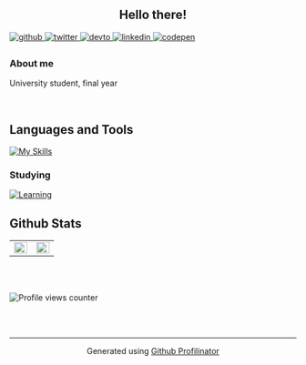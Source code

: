 ## <div align="center">Hello there!</div>  
  

<a href="https://github.com/V3R0N1C4" target="_blank">
<img src=https://img.shields.io/badge/github-%2324292e.svg?&style=for-the-badge&logo=github&logoColor=white alt=github style="margin-bottom: 5px;" />
</a>
<a href="https://twitter.com/Veronic93672264" target="_blank">
<img src=https://img.shields.io/badge/twitter-%2300acee.svg?&style=for-the-badge&logo=twitter&logoColor=white alt=twitter style="margin-bottom: 5px;" />
</a>
<a href="https://dev.to/veronica_bosso_0cbc729664" target="_blank">
<img src=https://img.shields.io/badge/dev.to-%2308090A.svg?&style=for-the-badge&logo=dev.to&logoColor=white alt=devto style="margin-bottom: 5px;" />
</a>
<a href="https://linkedin.com/in/veronica-bosso-a8a46b2ab" target="_blank">
<img src=https://img.shields.io/badge/linkedin-%231E77B5.svg?&style=for-the-badge&logo=linkedin&logoColor=white alt=linkedin style="margin-bottom: 5px;" />
</a>
<a href="https://codepen.com/Veronica-Bosso" target="_blank">
<img src=https://img.shields.io/badge/codepen-%23131417.svg?&style=for-the-badge&logo=codepen&logoColor=white alt=codepen style="margin-bottom: 5px;" />
</a>  
  



### About me  
University student, final year  
  

<br/>

## Languages and Tools  
[![My Skills](https://skillicons.dev/icons?i=aiscript,windows,apple,bash,,bootstrap,codepen,css,figma,html,js,nodejs,npm,express,,,,mongodb,mysql,postgres,,latex,md,regex,,spring,java,gradle,maven,,,,anaconda,py,r,,git,github,gitlab,,idea,pycharm,webstorm,atom,,twitter,linkedin,notion,gmail,gcp,devto)](https://skillicons.dev)


### Studying
[![Learning](https://skillicons.dev/icons?i=c,cs)](https://skillicons.dev)



## Github Stats  
<table><tr><td valign="top" width="50%">

<img src="https://github-readme-stats.vercel.app/api?username=V3R0N1C4&show_icons=true&count_private=true&hide_border=true" align="left" style="width: 100%" />

</td><td valign="top" width="50%">

<img src="https://github-readme-stats.vercel.app/api/top-langs/?username=V3R0N1C4&hide_border=true&layout=compact" align="left" style="width: 100%" />

</td></tr></table>  

<br/>  

  

<br/>  

![Profile views counter](https://komarev.com/ghpvc/?username=V3R0N1C4&&style=flat-square)  
  

<br/>  


<br />

----
<div align="center">Generated using <a href="https://profilinator.rishav.dev/" target="_blank">Github Profilinator</a></div>
